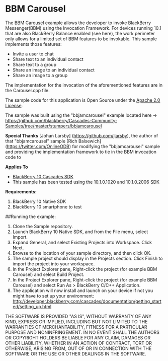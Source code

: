# BBM Carousel

The BBM Carousel example allows the developer to invoke BlackBerry Messenger(BBM)
using the Invocation Framework.  For devices running 10.1 that are also BlackBerry Balance enabled (see here), the work perimeter only allows for a limited set of BBM features to be invokable. This sample implements those features:

- Invite a user to chat 
- Share text to an individual contact
- Share text to a group 
- Share an image to an individual contact 
- Share an image to a group 

The implementation for the invocation of the aforementioned features are in the Carousel.cpp file.

The sample code for this application is Open Source under the [Apache 2.0 License](http://www.apache.org/licenses/LICENSE-2.0.html).


The sample was built using the "bbjamcarousel" example located here -> https://github.com/blackberry/Cascades-Community-Samples/tree/master/stumpers/bbjamcarousel

**Special Thanks**
[Johan Larsby] (https://github.com/jlarsby), the author of that "bbjamcarousel" sample
[Rich Balsewich] (https://twitter.com/OnlineODB) for modifying the "bbjamcarousel" sample and providing the implementation framework to tie in the BBM invocation code to

**Applies To**

* [BlackBerry 10 Cascades SDK](http://developer.blackberry.com/cascades/)
* This sample has been tested using the 10.1.0.1020 and 10.1.0.2006 SDK


**Requirements:**

1. BlackBerry 10 Native SDK
2. BlackBerry 10 smartphone to test


##Running the example: 

1. Clone the Sample repository.
2. Launch BlackBerry 10 Native SDK, and from the File menu, select Import.
3. Expand General, and select Existing Projects into Workspace. Click Next.
4. Browse to the location of your sample directory, and then click OK.
5. The sample project should display in the Projects section. 
   Click Finish to import the project into your workspace.
6. In the Project Explorer pane, Right-click the project (for example BBM Carousel) 
   and select Build Project.
7. In the Project Explorer pane, Right-click the project (for example BBM Carousel) 
   and select Run As > BlackBerry C/C++ Application.
8. The application will now install and launch on your device if not you might
   have to set up your environment: 
   http://developer.blackberry.com/cascades/documentation/getting_started/setting_up.html

THE SOFTWARE IS PROVIDED "AS IS", WITHOUT WARRANTY OF ANY KIND, EXPRESS OR IMPLIED, INCLUDING BUT NOT LIMITED TO THE WARRANTIES OF MERCHANTABILITY, FITNESS FOR A PARTICULAR PURPOSE AND NONINFRINGEMENT. IN NO EVENT SHALL THE AUTHORS OR COPYRIGHT HOLDERS BE LIABLE FOR ANY CLAIM, DAMAGES OR OTHER LIABILITY, WHETHER IN AN ACTION OF CONTRACT, TORT OR OTHERWISE, ARISING FROM, OUT OF OR IN CONNECTION WITH THE SOFTWARE OR THE USE OR OTHER DEALINGS IN THE SOFTWARE.